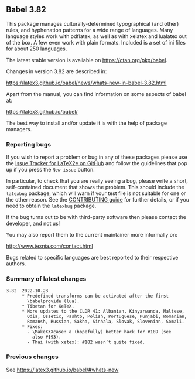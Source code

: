 ## Babel 3.82

This package manages culturally-determined typographical (and other)
rules, and hyphenation patterns for a wide range of languages. Many
language styles work with pdflatex, as well as with xelatex and
lualatex out of the box. A few even work with plain formats. Included
is a set of ini files for about 250 languages.

The latest stable version is available on <https://ctan.org/pkg/babel>.

Changes in version 3.82 are described in:

https://latex3.github.io/babel/news/whats-new-in-babel-3.82.html

Apart from the manual, you can find information on some aspects of babel at:

https://latex3.github.io/babel/

The best way to install and/or update it is with the help of package
managers.

### Reporting bugs

If you wish to report a problem or bug in any of these packages please
use the
[Issue Tracker for LaTeX2e on GitHub](https://github.com/latex3/babel/issues)
and follow the guidelines that pop up if you press the `New issue`
button.

In particular, to check that you are really seeing a bug, please write
a short, self-contained document that shows the problem. This should
include the `latexbug` package, which will warn if your test file is
not suitable for one or the other reason. See the
[CONTRIBUTING guide](https://github.com/latex3/latex2e/blob/master/CONTRIBUTING.md)
for further details, or if you need to obtain the `latexbug` package.

If the bug turns out to be with third-party software then please
contact the developer, and not us!

You may also report them to the current maintainer more informally on:

   http://www.texnia.com/contact.html

Bugs related to specific languages are best reported to their
respective authors.

### Summary of latest changes
```
3.82  2022-10-23
      * Predefined transforms can be activated after the first
        \babelprovide (lua).
      * Tibetan for XeTeX.
      * More updates to the CLDR 41: Albanian, Kinyarwanda, Maltese,
        Odia, Ossetic, Pashto, Polish, Portuguese, Punjabi, Romanian,
        Romansh, Russian, Sakha, Sinhala, Slovak, Slovenian, Somali.
      * Fixes:
        - \MakeXXXcase: a (hopefully) better hack for #189 (see
          also #193).
        - Thai (with xetex): #182 wasn’t quite fixed.
```

### Previous changes

See https://latex3.github.io/babel/#whats-new
